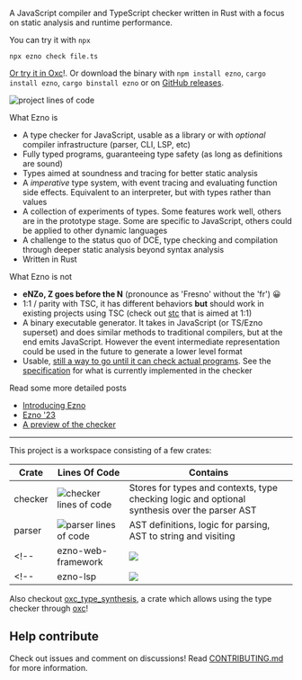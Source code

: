 A JavaScript compiler and TypeScript checker written in Rust with a focus on static analysis and runtime performance.

You can try it with `npx`

```shell
npx ezno check file.ts
```

[Or try it in Oxc](https://gist.github.com/kaleidawave/5dcb9ec03deef1161ebf0c9d6e4b88d8)!. Or download the binary with `npm install ezno`, `cargo install ezno`, `cargo binstall ezno` or on [GitHub releases](https://github.com/kaleidawave/ezno/releases).

![project lines of code](https://projects.kaleidawave.workers.dev/project/ezno/badge)

What Ezno is
- A type checker for JavaScript, usable as a library or with *optional* compiler infrastructure (parser, CLI, LSP, etc)
- Fully typed programs, guaranteeing type safety (as long as definitions are sound)
- Types aimed at soundness and tracing for better static analysis
- A *imperative* type system, with event tracing and evaluating function side effects. Equivalent to an interpreter, but with types rather than values
- A collection of experiments of types. Some features work well, others are in the prototype stage. Some are specific to JavaScript, others could be applied to other dynamic languages
- A challenge to the status quo of DCE, type checking and compilation through deeper static analysis beyond syntax analysis
- Written in Rust

What Ezno is not
- **eNZo, Z goes before the N** (pronounce as 'Fresno' without the 'fr') 😀
- 1:1 / parity with TSC, it has different behaviors **but** should work in existing projects using TSC (check out [stc](https://github.com/dudykr/stc) that is aimed at 1:1)
- A binary executable generator. It takes in JavaScript (or TS/Ezno superset) and does similar methods to traditional compilers, but at the end emits JavaScript. However the event intermediate representation could be used in the future to generate a lower level format
- Usable, [still a way to go until it can check actual programs](https://github.com/kaleidawave/ezno/milestone/1). See the [specification](./checker/specification/specification.md) for what is currently implemented in the checker

Read some more detailed posts
- [Introducing Ezno](https://kaleidawave.github.io/posts/introducing-ezno/)
- [Ezno '23](https://kaleidawave.github.io/posts/ezno-23/)
- [A preview of the checker](https://kaleidawave.github.io/posts/a-preview-of-the-checker/)

---

This project is a workspace consisting of a few crates:

| Crate | Lines Of Code | Contains |
|---|---|---|
| checker | ![checker lines of code](https://projects.kaleidawave.workers.dev/project/ezno-checker/badge) | Stores for types and contexts, type checking logic and optional synthesis over the parser AST |
| parser | ![parser lines of code](https://projects.kaleidawave.workers.dev/project/ezno-parser/badge) | AST definitions, logic for parsing, AST to string and visiting |
<!-- | ezno-web-framework | ![](https://projects.kaleidawave.workers.dev/project/framework/badge) | Visitors and code generation for JSX and reactive expression transformations. | -->
<!-- | ezno-lsp | ![](https://projects.kaleidawave.workers.dev/project/framework/badge) | Visitors and code generation for JSX and reactive expression transformations. | -->

Also checkout [oxc_type_synthesis](https://github.com/web-infra-dev/oxc/tree/main/crates/oxc_type_synthesis), a crate which allows using the type checker through [oxc](https://github.com/web-infra-dev/oxc/tree/main)!

## Help contribute

Check out issues and comment on discussions! Read [CONTRIBUTING.md](https://github.com/kaleidawave/ezno/blob/main/CONTRIBUTING.md) for more information.
